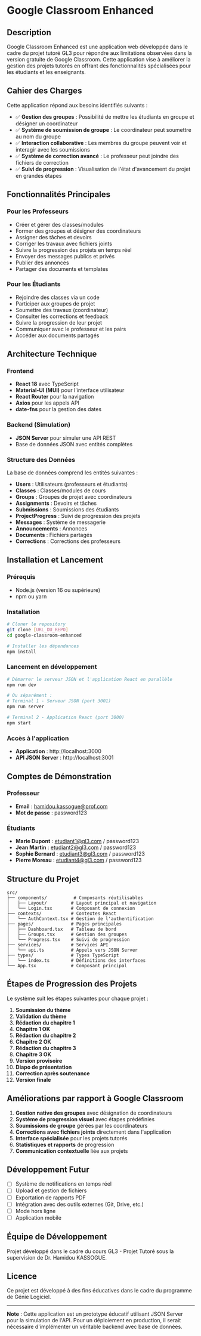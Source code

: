 # Google Classroom Enhanced

## Description

Google Classroom Enhanced est une application web développée dans le cadre du projet tutoré GL3 pour répondre aux limitations observées dans la version gratuite de Google Classroom. Cette application vise à améliorer la gestion des projets tutorés en offrant des fonctionnalités spécialisées pour les étudiants et les enseignants.

## Cahier des Charges

Cette application répond aux besoins identifiés suivants :

- ✅ **Gestion des groupes** : Possibilité de mettre les étudiants en groupe et désigner un coordinateur
- ✅ **Système de soumission de groupe** : Le coordinateur peut soumettre au nom du groupe
- ✅ **Interaction collaborative** : Les membres du groupe peuvent voir et interagir avec les soumissions
- ✅ **Système de correction avancé** : Le professeur peut joindre des fichiers de correction
- ✅ **Suivi de progression** : Visualisation de l'état d'avancement du projet en grandes étapes

## Fonctionnalités Principales

### Pour les Professeurs
- Créer et gérer des classes/modules
- Former des groupes et désigner des coordinateurs
- Assigner des tâches et devoirs
- Corriger les travaux avec fichiers joints
- Suivre la progression des projets en temps réel
- Envoyer des messages publics et privés
- Publier des annonces
- Partager des documents et templates

### Pour les Étudiants
- Rejoindre des classes via un code
- Participer aux groupes de projet
- Soumettre des travaux (coordinateur)
- Consulter les corrections et feedback
- Suivre la progression de leur projet
- Communiquer avec le professeur et les pairs
- Accéder aux documents partagés

## Architecture Technique

### Frontend
- **React 18** avec TypeScript
- **Material-UI (MUI)** pour l'interface utilisateur
- **React Router** pour la navigation
- **Axios** pour les appels API
- **date-fns** pour la gestion des dates

### Backend (Simulation)
- **JSON Server** pour simuler une API REST
- Base de données JSON avec entités complètes

### Structure des Données

La base de données comprend les entités suivantes :
- **Users** : Utilisateurs (professeurs et étudiants)
- **Classes** : Classes/modules de cours
- **Groups** : Groupes de projet avec coordinateurs
- **Assignments** : Devoirs et tâches
- **Submissions** : Soumissions des étudiants
- **ProjectProgress** : Suivi de progression des projets
- **Messages** : Système de messagerie
- **Announcements** : Annonces
- **Documents** : Fichiers partagés
- **Corrections** : Corrections des professeurs

## Installation et Lancement

### Prérequis
- Node.js (version 16 ou supérieure)
- npm ou yarn

### Installation
```bash
# Cloner le repository
git clone [URL_DU_REPO]
cd google-classroom-enhanced

# Installer les dépendances
npm install
```

### Lancement en développement
```bash
# Démarrer le serveur JSON et l'application React en parallèle
npm run dev

# Ou séparément :
# Terminal 1 - Serveur JSON (port 3001)
npm run server

# Terminal 2 - Application React (port 3000)
npm start
```

### Accès à l'application
- **Application** : http://localhost:3000
- **API JSON Server** : http://localhost:3001

## Comptes de Démonstration

### Professeur
- **Email** : hamidou.kassogue@prof.com
- **Mot de passe** : password123

### Étudiants
- **Marie Dupont** : etudiant1@gl3.com / password123
- **Jean Martin** : etudiant2@gl3.com / password123
- **Sophie Bernard** : etudiant3@gl3.com / password123
- **Pierre Moreau** : etudiant4@gl3.com / password123

## Structure du Projet

```
src/
├── components/          # Composants réutilisables
│   ├── Layout/         # Layout principal et navigation
│   └── Login.tsx       # Composant de connexion
├── contexts/           # Contextes React
│   └── AuthContext.tsx # Gestion de l'authentification
├── pages/              # Pages principales
│   ├── Dashboard.tsx   # Tableau de bord
│   ├── Groups.tsx      # Gestion des groupes
│   └── Progress.tsx    # Suivi de progression
├── services/           # Services API
│   └── api.ts          # Appels vers JSON Server
├── types/              # Types TypeScript
│   └── index.ts        # Définitions des interfaces
└── App.tsx             # Composant principal
```

## Étapes de Progression des Projets

Le système suit les étapes suivantes pour chaque projet :

1. **Soumission du thème**
2. **Validation du thème**
3. **Rédaction du chapitre 1**
4. **Chapitre 1 OK**
5. **Rédaction du chapitre 2**
6. **Chapitre 2 OK**
7. **Rédaction du chapitre 3**
8. **Chapitre 3 OK**
9. **Version provisoire**
10. **Diapo de présentation**
11. **Correction après soutenance**
12. **Version finale**

## Améliorations par rapport à Google Classroom

1. **Gestion native des groupes** avec désignation de coordinateurs
2. **Système de progression visuel** avec étapes prédéfinies
3. **Soumissions de groupe** gérées par les coordinateurs
4. **Corrections avec fichiers joints** directement dans l'application
5. **Interface spécialisée** pour les projets tutorés
6. **Statistiques et rapports** de progression
7. **Communication contextuelle** liée aux projets

## Développement Futur

- [ ] Système de notifications en temps réel
- [ ] Upload et gestion de fichiers
- [ ] Exportation de rapports PDF
- [ ] Intégration avec des outils externes (Git, Drive, etc.)
- [ ] Mode hors ligne
- [ ] Application mobile

## Équipe de Développement

Projet développé dans le cadre du cours GL3 - Projet Tutoré sous la supervision de Dr. Hamidou KASSOGUE.

## Licence

Ce projet est développé à des fins éducatives dans le cadre du programme de Génie Logiciel.

---

**Note** : Cette application est un prototype éducatif utilisant JSON Server pour la simulation de l'API. Pour un déploiement en production, il serait nécessaire d'implémenter un véritable backend avec base de données.

